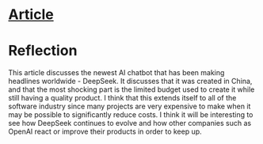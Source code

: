 # [Article](https://builtin.com/artificial-intelligence/what-deepseek-means-for-tech#:~:text=DeepSeek%20represents%20more%20than%20a,The%20implications%20are%20profound.)

# Reflection

This article discusses the newest AI chatbot that has been making headlines worldwide - DeepSeek. It discusses that it was created in China, and that the most shocking part is the limited budget used to create it while still having a quality product. I think that this extends itself to all of the software industry since many projects are very expensive to make when it may be possible to significantly reduce costs. I think it will be interesting to see how DeepSeek continues to evolve and how other companies such as OpenAI react or improve their products in order to keep up.